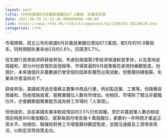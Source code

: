 ```yaml
---
layout: post
title: 分析料美國6月非農新增職位67.5萬個　失業率回落
date: 2021-06-29 11:52:46.000000000 +08:00
link: https://news.rthk.hk/rthk/ch/component/k2/1598253-20210629.htm
categories: rthk
---
```


市場預期，周五公布的美國6月非農就業職位增加67.5萬個，較5月的55.9萬個多。同時預期失業率由5月的5.8%，回落至5.7%。

恒生銀行首席經濟師薛俊昇指，考慮到美國第2季經濟增速較首季快，以及當地疫情緩和，部分州份放寬防疫措施等，市場普遍對6月就業報告表現持樂觀態度。他預計，未來幾個月非農數據仍會受個別因素影響而出現波動，但整體持續復蘇，失業率亦會溫和向下。

薛俊昇指，美國經濟過去復蘇主要集中商品行業，例如製造業、工業等，但隨著疫情緩和、防疫措施放寬，服務業職位人數有所增加。他相信，市場除了關注非農職位外，亦會觀察服務業能否成為勞工市場的「火車頭」。

但他提到，目前美國失業率較疫情前的3.5%仍有距離，至於非農就業人數亦較疫情前相差800萬個職位，就算每個月增長幾十萬個職位，都要約一年時間才重返正常水平。他相信，聯儲局對勞工市場復蘇持觀望態度，並關注通脹及工資增長情況，以制定貨幣政策走向。
